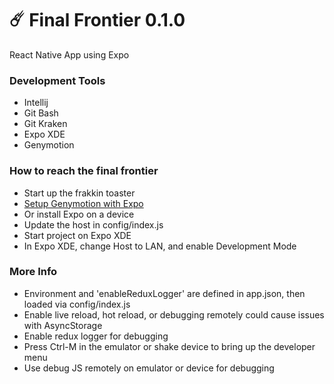 # ☄️ Final Frontier 0.1.0

React Native App using Expo


### Development Tools

* Intellij
* Git Bash
* Git Kraken
* Expo XDE
* Genymotion

### How to reach the final frontier

* Start up the frakkin toaster
* [Setup Genymotion with Expo](https://medium.com/@psyanite/how-to-use-genymotion-with-expo-cc52815928cf)
* Or install Expo on a device
* Update the host in config/index.js
* Start project on Expo XDE
* In Expo XDE, change Host to LAN, and enable Development Mode

### More Info

* Environment and 'enableReduxLogger' are defined in app.json, then loaded via config/index.js
* Enable live reload, hot reload, or debugging remotely could cause issues with AsyncStorage
* Enable redux logger for debugging
* Press Ctrl-M in the emulator or shake device to bring up the developer menu
* Use debug JS remotely on emulator or device for debugging
